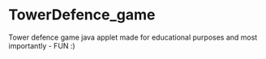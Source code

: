 TowerDefence_game
=================

Tower defence game java applet made for educational purposes and most importantly - FUN :)
